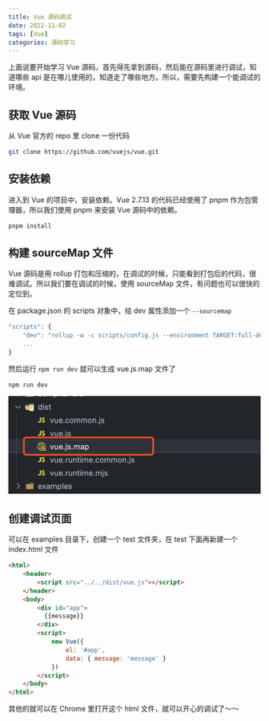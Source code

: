 ```yaml
---
title: Vue 源码调试
date: 2022-11-02
tags: [Vue]
categories: 源码学习
---
```


上面说要开始学习 Vue 源码，首先得先拿到源码，然后能在源码里进行调试，知道哪些 api 是在哪儿使用的，知道走了哪些地方。所以，需要先构建一个能调试的环境。

## 获取 Vue 源码

从 Vue 官方的 repo 里 clone 一份代码

```bash
git clone https://github.com/vuejs/vue.git
```

## 安装依赖

进入到 Vue 的项目中，安装依赖。Vue 2.7.13 的代码已经使用了 pnpm 作为包管理器，所以我们使用 pnpm 来安装 Vue 源码中的依赖。

```bash
pnpm install
```

## 构建 sourceMap 文件

Vue 源码是用 rollup 打包和压缩的，在调试的时候，只能看到打包后的代码，很难调试。所以我们要在调试的时候，使用 sourceMap 文件，有问题也可以很快的定位到。

在 package.json 的 scripts 对象中，给 dev 属性添加一个 `--sourcemap`

```js
"scripts": {
    "dev": "rollup -w -c scripts/config.js --environment TARGET:full-dev --sourcemap",
    ...
}

```

然后运行 `npm run dev` 就可以生成 vue.js.map 文件了

```bash
npm run dev
```

![sourcemap](../images/2-sourcemap.jpg)

## 创建调试页面

可以在 examples 目录下，创建一个 test 文件夹，在 test 下面再新建一个 index.html 文件  

```html
<html>
    <header>
        <script src="../../dist/vue.js"></script>
    </header>
    <body>
        <div id="app">
          {{message}}
        </div>
        <script>
            new Vue({
                el: '#app',
                data: { message: 'message' }
            })
        </script>
    </body>
</html>
```

其他的就可以在 Chrome 里打开这个 html 文件，就可以开心的调试了～～
